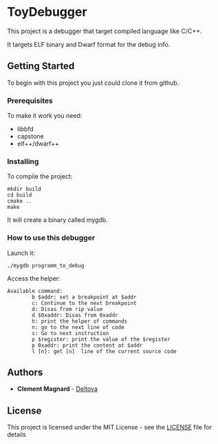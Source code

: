 # ToyDebugger

This project is a debugger that target compiled language like C/C++.

It targets ELF binary and Dwarf format for the debug info.

## Getting Started

To begin with this project you just could clone it from github.

### Prerequisites

To make it work you need:
- libbfd
- capstone
- elf++/dwarf++

### Installing

To compile the project:

```
mkdir build
cd build
cmake ..
make
```

It will create a binary called mygdb.

### How to use this debugger

Launch it:

```
./mygdb programm_to_debug
```

Access the helper:

```
Available command:
        b $addr: set a breakpoint at $addr
        c: Continue to the next breakpoint
        d: Disas from rip value
        d $0xaddr: Disas from 0xaddr
        h: print the helper of commands
        n: go to the next line of code
        s: Go to next instruction
        p $register: print the value of the $register
        p 0xaddr: print the content at $addr
        l [n]: get [n]  line of the current source code
```

## Authors

* **Clement Magnard** - [Deltova](https://github.com/deltova)

## License

This project is licensed under the MIT License - see the [LICENSE](LICENSE) file for details

